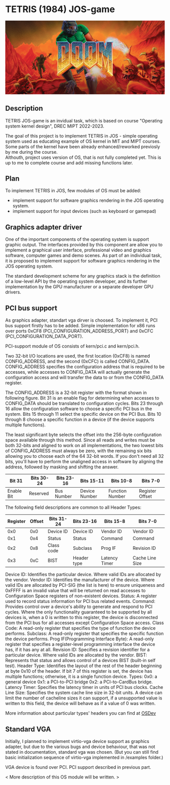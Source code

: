 TETRIS (1984) JOS-game
===================

![doom.jpg](https://github.com/RustamSubkhankulov/ComputerTech/blob/main/itask/pictures/doom.jpg)

Description
-----------
TETRIS JOS-game is an invidual task, which is based on course 
"Operating system kernel design", DREC MIPT 2022-2023. 

The goal of this project is to implement TETRIS in JOS - simple operating system used 
as educating example of OS kernel in MIT and MIPT courses. Some parts of the 
kernel have been already enhanced/reworked previosly by me during the course.  
Althouth, project uses version of OS, that is not fully completed yet.
This is up to me to complete course and add missing functions later.

Plan
----
To implement TETRIS in JOS, few modules of OS must be added: 
- implement support for software graphics rendering in the JOS operating system.
- implement support for input devices (such as keyboard or gamepad)

Graphics adapter driver
-----------------------
One of the important components of the operating system is support graphic output. 
The interfaces provided by this component are allow you to implement a graphical 
user interface, professional video and graphics software, computer games and
demo scenes. As part of an individual task, it is proposed to implement
support for software graphics rendering in the JOS operating system.

The standard development scheme for any graphics stack is
the definition of a low-level API by the operating system developer, and
its further implementation by the GPU manufacturer or a separate developer
GPU drivers.

PCI bus support
---------------
As graphics adapter, standart vga dirver is choosed. To implement it, 
PCI bus support firstly has to be added.
Simple implementation for x86 runs over ports 0xCF8 (PCI_CONFIGURATION_ADDRESS_PORT) 
and 0xCFC (PCI_CONFIGURATION_DATA_PORT).

PCI-support module of OS consists of kern/pci.c and kern/pci.h. 

Two 32-bit I/O locations are used, the first location (0xCF8) is named CONFIG_ADDRESS, and the second (0xCFC) is called CONFIG_DATA. CONFIG_ADDRESS specifies the configuration address that is required to be accesses, while accesses to CONFIG_DATA will actually generate the configuration access and will transfer the data to or from the CONFIG_DATA register.

The CONFIG_ADDRESS is a 32-bit register with the format shown in following figure. Bit 31 is an enable flag for determining when accesses to CONFIG_DATA should be translated to configuration cycles. Bits 23 through 16 allow the configuration software to choose a specific PCI bus in the system. Bits 15 through 11 select the specific device on the PCI Bus. Bits 10 through 8 choose a specific function in a device (if the device supports multiple functions).

The least significant byte selects the offset into the 256-byte configuration space available through this method. Since all reads and writes must be both 32-bits and aligned to work on all implementations, the two lowest bits of CONFIG_ADDRESS must always be zero, with the remaining six bits allowing you to choose each of the 64 32-bit words. If you don't need all 32 bits, you'll have to perform the unaligned access in software by aligning the address, followed by masking and shifting the answer.

| **Bit 31** | **Bits 30-24** | **Bits 23-16** | **Bits 15-11** | **Bits 10-8**   | **Bits 7-0**    |
|------------|----------------|----------------|----------------|-----------------|-----------------|
| Enable Bit | Reserved       | Bus Number     | Device Number  | Function Number | Register Offset |

The following field descriptions are common to all Header Types:

| **Register** | **Offset** | **Bits 31-24** | **Bits 23-16** | **Bits 15-8** | **Bits 7-0**    |
|--------------|------------|----------------|----------------|---------------|-----------------|
| 0x0          | 0x0        | Device ID      | Device ID      | Vendor ID     | Vendor ID       |
| 0x1          | 0x4        | Status         | Status         | Command       | Command         |
| 0x2          | 0x8        | Class code     | Subclass       | Prog IF       | Revision ID     |
| 0x3          | 0xC        | BIST           | Header type    | Latency Timer | Cache Line Size |

Device ID: Identifies the particular device. Where valid IDs are allocated by the vendor.
Vendor ID: Identifies the manufacturer of the device. Where valid IDs are allocated by PCI-SIG (the list is here) to ensure uniqueness and 0xFFFF is an invalid value that will be returned on read accesses to Configuration Space registers of non-existent devices.
Status: A register used to record status information for PCI bus related events.
Command: Provides control over a device's ability to generate and respond to PCI cycles. Where the only functionality guaranteed to be supported by all devices is, when a 0 is written to this register, the device is disconnected from the PCI bus for all accesses except Configuration Space access.
Class Code: A read-only register that specifies the type of function the device performs.
Subclass: A read-only register that specifies the specific function the device performs.
Prog IF(Programming Interface Byte): A read-only register that specifies a register-level programming interface the device has, if it has any at all.
Revision ID: Specifies a revision identifier for a particular device. Where valid IDs are allocated by the vendor.
BIST: Represents that status and allows control of a devices BIST (built-in self test).
Header Type: Identifies the layout of the rest of the header beginning at byte 0x10 of the header. If bit 7 of this register is set, the device has multiple functions; otherwise, it is a single function device. Types:
0x0: a general device
0x1: a PCI-to-PCI bridge
0x2: a PCI-to-CardBus bridge.
Latency Timer: Specifies the latency timer in units of PCI bus clocks.
Cache Line Size: Specifies the system cache line size in 32-bit units. A device can limit the number of cacheline sizes it can support, if a unsupported value is written to this field, the device will behave as if a value of 0 was written.

More information about particular types' headers you can find at [OSDev](https://wiki.osdev.org/PCI)

Standard VGA  
--------------------------------------

Initially, I planned to implement virtio-vga device support as graphics adapter, but due to the various bugs and device behaviour, that was not stated in documentation, standard vga was chosen. (But you can still find basic initialization sequence of virtio-vga implemented in /examples folder.)

VGA device is found over PCI. PCI support described in previous part.



< More description of this OS module will be written. >
